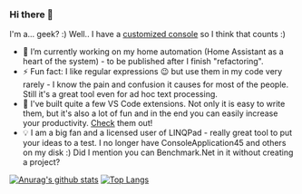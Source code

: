### Hi there 👋

I'm a... geek? :) Well.. I have a [customized console](https://github.com/ipatalas/clink) so I think that counts :)

- 🔭 I’m currently working on my home automation (Home Assistant as a heart of the system) - to be published after I finish "refactoring".
- ⚡ Fun fact: I like regular expressions 😉 but use them in my code very rarely - I know the pain and confusion it causes for most of the people. Still it's a great tool even for ad hoc text processing.
- 🚧 I've built quite a few VS Code extensions. Not only it is easy to write them, but it's also a lot of fun and in the end you can easily increase your productivity. [Check](https://github.com/ipatalas?tab=repositories&q=vscode&type=&language=) them out!
- 💡 I am a big fan and a licensed user of LINQPad - really great tool to put your ideas to a test. I no longer have ConsoleApplication45 and others on my disk :) Did I mention you can Benchmark.Net in it without creating a project?

[![Anurag's github stats](https://github-readme-stats.vercel.app/api?username=ipatalas&show_icons=true)](https://github.com/anuraghazra/github-readme-stats)
[![Top Langs](https://github-readme-stats.vercel.app/api/top-langs/?username=ipatalas&layout=compact)](https://github.com/anuraghazra/github-readme-stats)
